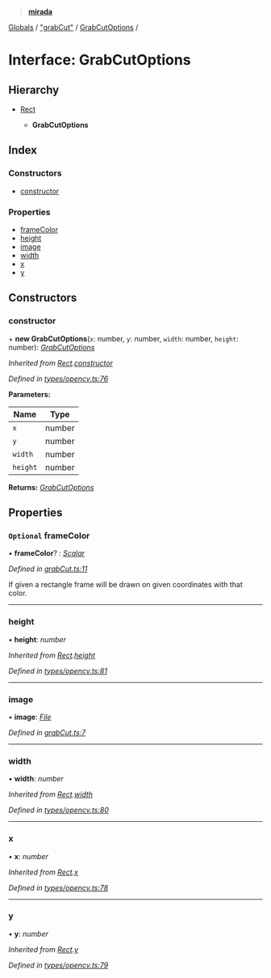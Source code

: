 > **[mirada](../README.md)**

[Globals](../README.md) / ["grabCut"](../modules/_grabcut_.md) / [GrabCutOptions](_grabcut_.grabcutoptions.md) /

# Interface: GrabCutOptions

## Hierarchy

* [Rect](../classes/_types_opencv_.rect.md)

  * **GrabCutOptions**

## Index

### Constructors

* [constructor](_grabcut_.grabcutoptions.md#constructor)

### Properties

* [frameColor](_grabcut_.grabcutoptions.md#optional-framecolor)
* [height](_grabcut_.grabcutoptions.md#height)
* [image](_grabcut_.grabcutoptions.md#image)
* [width](_grabcut_.grabcutoptions.md#width)
* [x](_grabcut_.grabcutoptions.md#x)
* [y](_grabcut_.grabcutoptions.md#y)

## Constructors

###  constructor

\+ **new GrabCutOptions**(`x`: number, `y`: number, `width`: number, `height`: number): *[GrabCutOptions](_grabcut_.grabcutoptions.md)*

*Inherited from [Rect](../classes/_types_opencv_.rect.md).[constructor](../classes/_types_opencv_.rect.md#constructor)*

*Defined in [types/opencv.ts:76](https://github.com/cancerberoSgx/mirada/blob/22ee850/mirada/src/types/opencv.ts#L76)*

**Parameters:**

Name | Type |
------ | ------ |
`x` | number |
`y` | number |
`width` | number |
`height` | number |

**Returns:** *[GrabCutOptions](_grabcut_.grabcutoptions.md)*

## Properties

### `Optional` frameColor

• **frameColor**? : *[Scalar](_types_opencv_.cv.md#scalar)*

*Defined in [grabCut.ts:11](https://github.com/cancerberoSgx/mirada/blob/22ee850/mirada/src/grabCut.ts#L11)*

If given a rectangle frame will be drawn on given coordinates with that color.

___

###  height

• **height**: *number*

*Inherited from [Rect](../classes/_types_opencv_.rect.md).[height](../classes/_types_opencv_.rect.md#height)*

*Defined in [types/opencv.ts:81](https://github.com/cancerberoSgx/mirada/blob/22ee850/mirada/src/types/opencv.ts#L81)*

___

###  image

• **image**: *[File](../classes/_file_.file.md)*

*Defined in [grabCut.ts:7](https://github.com/cancerberoSgx/mirada/blob/22ee850/mirada/src/grabCut.ts#L7)*

___

###  width

• **width**: *number*

*Inherited from [Rect](../classes/_types_opencv_.rect.md).[width](../classes/_types_opencv_.rect.md#width)*

*Defined in [types/opencv.ts:80](https://github.com/cancerberoSgx/mirada/blob/22ee850/mirada/src/types/opencv.ts#L80)*

___

###  x

• **x**: *number*

*Inherited from [Rect](../classes/_types_opencv_.rect.md).[x](../classes/_types_opencv_.rect.md#x)*

*Defined in [types/opencv.ts:78](https://github.com/cancerberoSgx/mirada/blob/22ee850/mirada/src/types/opencv.ts#L78)*

___

###  y

• **y**: *number*

*Inherited from [Rect](../classes/_types_opencv_.rect.md).[y](../classes/_types_opencv_.rect.md#y)*

*Defined in [types/opencv.ts:79](https://github.com/cancerberoSgx/mirada/blob/22ee850/mirada/src/types/opencv.ts#L79)*